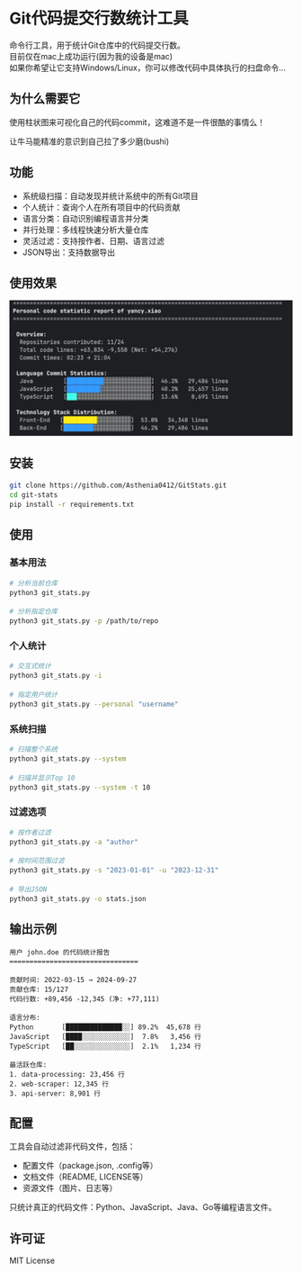 # Git代码提交行数统计工具

命令行工具，用于统计Git仓库中的代码提交行数。  
目前仅在mac上成功运行(因为我的设备是mac)  
如果你希望让它支持Windows/Linux，你可以修改代码中具体执行的扫盘命令...

## 为什么需要它
  使用柱状图来可视化自己的代码commit，这难道不是一件很酷的事情么！  
  
让牛马能精准的意识到自己拉了多少磨(bushi)

## 功能

- 系统级扫描：自动发现并统计系统中的所有Git项目
- 个人统计：查询个人在所有项目中的代码贡献
- 语言分类：自动识别编程语言并分类
- 并行处理：多线程快速分析大量仓库
- 灵活过滤：支持按作者、日期、语言过滤
- JSON导出：支持数据导出


## 使用效果
![img.png](img/img.png)
## 安装

```bash
git clone https://github.com/Asthenia0412/GitStats.git
cd git-stats
pip install -r requirements.txt
```

## 使用

### 基本用法

```bash
# 分析当前仓库
python3 git_stats.py

# 分析指定仓库
python3 git_stats.py -p /path/to/repo
```

### 个人统计

```bash
# 交互式统计
python3 git_stats.py -i

# 指定用户统计
python3 git_stats.py --personal "username"
```

### 系统扫描

```bash
# 扫描整个系统
python3 git_stats.py --system

# 扫描并显示Top 10
python3 git_stats.py --system -t 10
```

### 过滤选项

```bash
# 按作者过滤
python3 git_stats.py -a "author"

# 按时间范围过滤
python3 git_stats.py -s "2023-01-01" -u "2023-12-31"

# 导出JSON
python3 git_stats.py -o stats.json
```

## 输出示例

```
用户 john.doe 的代码统计报告
================================

贡献时间: 2022-03-15 → 2024-09-27
贡献仓库: 15/127
代码行数: +89,456 -12,345 (净: +77,111)

语言分布:
Python       [██████████████░░] 89.2%  45,678 行
JavaScript   [████░░░░░░░░░░░░]  7.8%   3,456 行
TypeScript   [██░░░░░░░░░░░░░░]  2.1%   1,234 行

最活跃仓库:
1. data-processing: 23,456 行
2. web-scraper: 12,345 行
3. api-server: 8,901 行
```

## 配置

工具会自动过滤非代码文件，包括：
- 配置文件（package.json, .config等）
- 文档文件（README, LICENSE等）
- 资源文件（图片、日志等）

只统计真正的代码文件：Python、JavaScript、Java、Go等编程语言文件。

## 许可证

MIT License